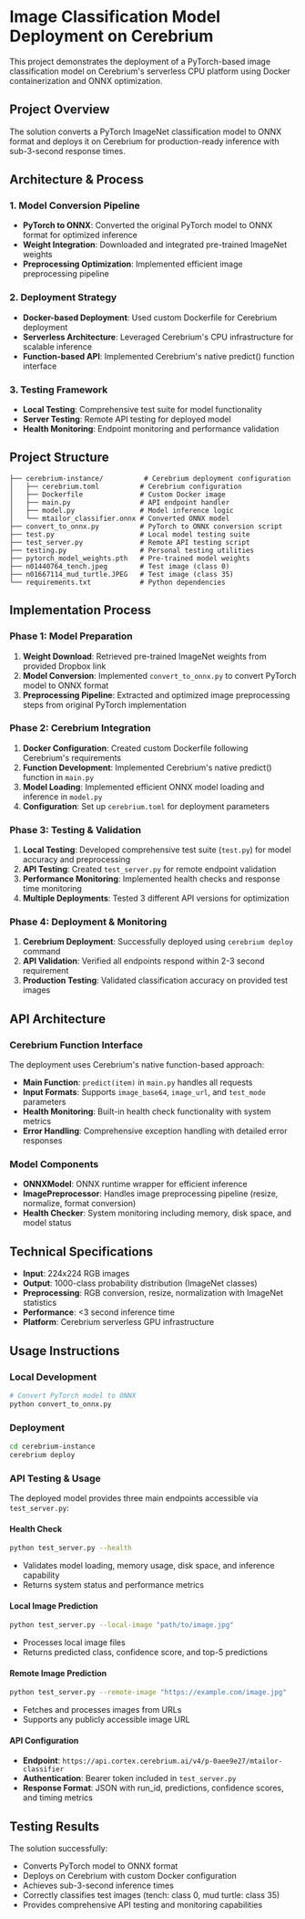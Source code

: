 # Image Classification Model Deployment on Cerebrium

This project demonstrates the deployment of a PyTorch-based image classification model on Cerebrium's serverless CPU platform using Docker containerization and ONNX optimization.

## Project Overview

The solution converts a PyTorch ImageNet classification model to ONNX format and deploys it on Cerebrium for production-ready inference with sub-3-second response times.

## Architecture & Process

### 1. Model Conversion Pipeline
- **PyTorch to ONNX**: Converted the original PyTorch model to ONNX format for optimized inference
- **Weight Integration**: Downloaded and integrated pre-trained ImageNet weights
- **Preprocessing Optimization**: Implemented efficient image preprocessing pipeline

### 2. Deployment Strategy
- **Docker-based Deployment**: Used custom Dockerfile for Cerebrium deployment
- **Serverless Architecture**: Leveraged Cerebrium's CPU infrastructure for scalable inference
- **Function-based API**: Implemented Cerebrium's native predict() function interface

### 3. Testing Framework
- **Local Testing**: Comprehensive test suite for model functionality
- **Server Testing**: Remote API testing for deployed model
- **Health Monitoring**: Endpoint monitoring and performance validation

## Project Structure

```
├── cerebrium-instance/          # Cerebrium deployment configuration
│   ├── cerebrium.toml          # Cerebrium configuration
│   ├── Dockerfile              # Custom Docker image
│   ├── main.py                 # API endpoint handler
│   ├── model.py                # Model inference logic
│   └── mtailor_classifier.onnx # Converted ONNX model
├── convert_to_onnx.py          # PyTorch to ONNX conversion script
├── test.py                     # Local model testing suite
├── test_server.py              # Remote API testing script
├── testing.py                  # Personal testing utilities
├── pytorch_model_weights.pth   # Pre-trained model weights
├── n01440764_tench.jpeg        # Test image (class 0)
├── n01667114_mud_turtle.JPEG   # Test image (class 35)
└── requirements.txt            # Python dependencies
```

## Implementation Process

### Phase 1: Model Preparation
1. **Weight Download**: Retrieved pre-trained ImageNet weights from provided Dropbox link
2. **Model Conversion**: Implemented `convert_to_onnx.py` to convert PyTorch model to ONNX format
3. **Preprocessing Pipeline**: Extracted and optimized image preprocessing steps from original PyTorch implementation

### Phase 2: Cerebrium Integration
1. **Docker Configuration**: Created custom Dockerfile following Cerebrium's requirements
2. **Function Development**: Implemented Cerebrium's native predict() function in `main.py`
3. **Model Loading**: Implemented efficient ONNX model loading and inference in `model.py`
4. **Configuration**: Set up `cerebrium.toml` for deployment parameters

### Phase 3: Testing & Validation
1. **Local Testing**: Developed comprehensive test suite (`test.py`) for model accuracy and preprocessing
2. **API Testing**: Created `test_server.py` for remote endpoint validation
3. **Performance Monitoring**: Implemented health checks and response time monitoring
4. **Multiple Deployments**: Tested 3 different API versions for optimization

### Phase 4: Deployment & Monitoring
1. **Cerebrium Deployment**: Successfully deployed using `cerebrium deploy` command
2. **API Validation**: Verified all endpoints respond within 2-3 second requirement
3. **Production Testing**: Validated classification accuracy on provided test images

## API Architecture

### Cerebrium Function Interface
The deployment uses Cerebrium's native function-based approach:
- **Main Function**: `predict(item)` in `main.py` handles all requests
- **Input Formats**: Supports `image_base64`, `image_url`, and `test_mode` parameters
- **Health Monitoring**: Built-in health check functionality with system metrics
- **Error Handling**: Comprehensive exception handling with detailed error responses

### Model Components
- **ONNXModel**: ONNX runtime wrapper for efficient inference
- **ImagePreprocessor**: Handles image preprocessing pipeline (resize, normalize, format conversion)
- **Health Checker**: System monitoring including memory, disk space, and model status

## Technical Specifications

- **Input**: 224x224 RGB images
- **Output**: 1000-class probability distribution (ImageNet classes)
- **Preprocessing**: RGB conversion, resize, normalization with ImageNet statistics
- **Performance**: <3 second inference time
- **Platform**: Cerebrium serverless GPU infrastructure

## Usage Instructions

### Local Development
```bash
# Convert PyTorch model to ONNX
python convert_to_onnx.py
```

### Deployment
```bash
cd cerebrium-instance
cerebrium deploy
```

### API Testing & Usage

The deployed model provides three main endpoints accessible via `test_server.py`:

#### Health Check
```bash
python test_server.py --health
```
- Validates model loading, memory usage, disk space, and inference capability
- Returns system status and performance metrics

#### Local Image Prediction
```bash
python test_server.py --local-image "path/to/image.jpg"
```
- Processes local image files
- Returns predicted class, confidence score, and top-5 predictions

#### Remote Image Prediction  
```bash
python test_server.py --remote-image "https://example.com/image.jpg"
```
- Fetches and processes images from URLs
- Supports any publicly accessible image URL

#### API Configuration
- **Endpoint**: `https://api.cortex.cerebrium.ai/v4/p-0aee9e27/mtailor-classifier`
- **Authentication**: Bearer token included in `test_server.py`
- **Response Format**: JSON with run_id, predictions, confidence scores, and timing metrics

## Testing Results

The solution successfully:
- Converts PyTorch model to ONNX format
- Deploys on Cerebrium with custom Docker configuration
- Achieves sub-3-second inference times
- Correctly classifies test images (tench: class 0, mud turtle: class 35)
- Provides comprehensive API testing and monitoring capabilities
